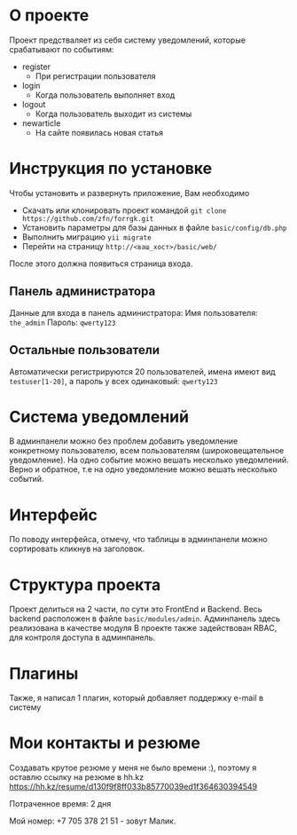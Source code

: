 # О проекте
Проект предстваляет из себя систему уведомлений, которые срабатывают по событиям:
* register
  * При регистрации пользователя
* login
  * Когда пользователь выполняет вход
* logout
  * Когда пользователь выходит из системы
* newarticle
  * На сайте появилась новая статья
  
# Инструкция по установке
Чтобы установить и развернуть приложение, Вам необходимо
- Скачать или клонировать проект командой `git clone https://github.com/zfn/forrgk.git`
- Установить параметры для базы данных в файле `basic/config/db.php`
- Выполнить миграцию `yii migrate`
- Перейти на страницу `http://<ваш_хост>/basic/web/`

После этого должна появиться страница входа.

## Панель администратора
Данные для входа в панель администратора:
Имя пользователя: `the_admin`
Пароль: `qwerty123`


## Остальные пользователи
Автоматически регистрируются 20 пользователей, имена имеют вид `testuser[1-20]`,
а пароль у всех одинаковый: `qwerty123`

# Система уведомлений
В админпанели можно без проблем добавить уведомление конкретному пользователю, всем пользователям 
(широковещательное уведомление).
На одно событие можно вешать несколько уведомлений. Верно и обратное, т.е на одно уведомление
можно вешать несколько событий. 

# Интерфейс
По поводу интерфейса, отмечу, что таблицы в админпанели можно сортировать кликнув на заголовок.


# Структура проекта
Проект делиться на 2 части, по сути это FrontEnd и Backend. Весь backend расположен в файле
`basic/modules/admin`. Админпанель здесь реализована в качестве модуля
В проекте также задействован RBAC, для контроля доступа в админпанель.

# Плагины
Также, я написал 1 плагин, который добавляет поддержку e-mail в систему

# Мои контакты и резюме
Создавать крутое резюме у меня не было времени :), поэтому я оставлю ссылку на резюме в hh.kz
https://hh.kz/resume/d130f9f8ff033b85770039ed1f364630394549

Потраченное время: 2 дня

Мой номер: +7 705 378 21 51 - зовут Малик.

